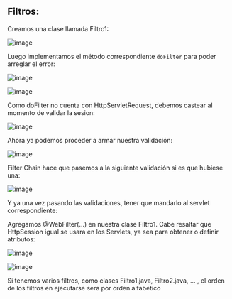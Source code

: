 ## Filtros:
Creamos una clase llamada Filtro1:

![image](https://github.com/Pierohc/Filtros-Interfaces-Clases-Anonimas-Lambda/assets/133154904/6ae1ed70-f110-48a5-9571-fbbc05504345)

Luego implementamos el método correspondiente `doFilter` para poder arreglar el error:

![image](https://github.com/Pierohc/Filtros-Interfaces-Clases-Anonimas-Lambda/assets/133154904/bd821a18-bf5f-4f04-a330-043912c78895)

![image](https://github.com/Pierohc/Filtros-Interfaces-Clases-Anonimas-Lambda/assets/133154904/10b6731a-6b44-4548-b8f2-d884f18e8046)

Como doFilter no cuenta con HttpServletRequest, debemos castear al momento de validar la sesion:

![image](https://github.com/Pierohc/Filtros-Interfaces-Clases-Anonimas-Lambda/assets/133154904/7264e8eb-0460-4008-8c06-ec9ec4c5fd28)

Ahora ya podemos proceder a armar nuestra validación:

![image](https://github.com/Pierohc/Filtros-Interfaces-Clases-Anonimas-Lambda/assets/133154904/e9800bda-ed3b-4740-b932-dd338d001d5b)


Filter Chain hace que pasemos a la siguiente validación si es que hubiese una:

![image](https://github.com/Pierohc/Filtros-Interfaces-Clases-Anonimas-Lambda/assets/133154904/24432822-ede9-49e1-8487-01b0a9625252)

Y ya una vez pasando las validaciones, tener que mandarlo al servlet correspondiente:

Agregamos @WebFilter(...) en nuestra clase Filtro1. Cabe resaltar que HttpSession igual se usara en los Servlets, ya sea para obtener o definir atributos:

![image](https://github.com/Pierohc/Filtros-Interfaces-Clases-Anonimas-Lambda/assets/133154904/368180ea-f6cd-4b9c-9532-c4ef565bffd4)

![image](https://github.com/Pierohc/Filtros-Interfaces-Clases-Anonimas-Lambda/assets/133154904/472ada37-77fe-45a2-b1e2-57f70e4b0ce1)

Si tenemos varios filtros, como clases Filtro1.java, Filtro2.java, ... , el orden de los filtros en ejecutarse sera por orden alfabético




